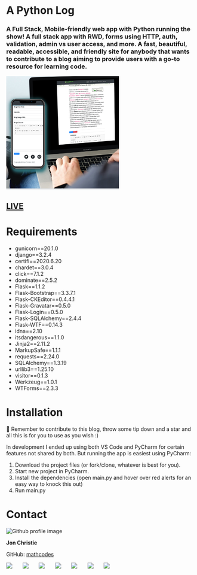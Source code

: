 # A Python Log

### A Full Stack, Mobile-friendly web app with Python running the show! A full stack app with RWD, forms using HTTP, auth, validation, admin vs user access, and more. A fast, beautiful, readable, accessible, and friendly site for anybody that wants to contribute to a blog aiming to provide users with a go-to resource for learning code.

<img src="https://raw.githubusercontent.com/mathcodes/PythonLog/main/mockupspythonLog.png?token=GHSAT0AAAAAABQS7SFHW27JTGMA7KKAHDW6YPGMM6A" width="60%" />

## [LIVE](https://jonspythonlog.herokuapp.com/)

# Requirements
 - gunicorn==20.1.0
 - django==3.2.4
 - certifi==2020.6.20
 - chardet==3.0.4
 - click==7.1.2
 - dominate==2.5.2
 - Flask==1.1.2
 - Flask-Bootstrap==3.3.7.1
 - Flask-CKEditor==0.4.4.1
 - Flask-Gravatar==0.5.0
 - Flask-Login==0.5.0
 - Flask-SQLAlchemy==2.4.4
 - Flask-WTF==0.14.3
 - idna==2.10
 - itsdangerous==1.1.0
 - Jinja2==2.11.2
 - MarkupSafe==1.1.1
 - requests==2.24.0
 - SQLAlchemy==1.3.19
 - urllib3==1.25.10
 - visitor==0.1.3
 - Werkzeug==1.0.1
 - WTForms==2.3.3

# Installation
🙏 Remember to contribute to this blog, throw some tip down and a star and all this is for you to use as you wish :) 

In development I ended up using both VS Code and PyCharm for certain features not shared by both. But running the app is easiest using PyCharm:
 1) Download the project files (or fork/clone, whatever is best for you).
 2) Start new project in PyCharm.
 3) Install the dependencies (open main.py and hover over red alerts for an easy way to knock this out)
 4) Run main.py

# Contact
<img src="https://avatars0.githubusercontent.com/u/17928947?v=4" alt="Github profile image" width="80px" height="80px" />

__Jon Christie__ 

GitHub: [mathcodes](https://github.com/mathcodes) 

[<code><img width="36px" src="https://img.icons8.com/color/48/000000/linkedin.png"/></code>](https://www.linkedin.com/jonchristie)       [<code><img width="36" src="https://img.icons8.com/color/48/000000/twitter--v2.png"/></code>](https://twitter.com/jonpchristie)       [<code><img width="36" src="https://img.icons8.com/color/48/000000/youtube-play.png"/></code>](https://www.youtube.com/channel/UC5GFnN-lv8Yuqc9O3b79k6g)       [<code><img width="36" src="https://img.icons8.com/color/48/000000/facebook.png"/></code>](https://www.facebook.com/jonpchristie)       [<code><img width="36" src="https://img.icons8.com/color/48/000000/instagram-new--v2.png"/></code>](https://www.instagram.com/fullstack11235)       [<code><img width="36" src="https://img.icons8.com/color/48/000000/soundcloud.png"/></code>](https://soundcloud.com/jonchristie#/)       [<code><img width="36" src="https://img.icons8.com/color/48/000000/spotify--v1.png"/></code>](https://open.spotify.com/artist/07S7aLfxH70VAX64g1WuFw?si=tlOj1OMBRLm-y4sY8Lox3Q)
